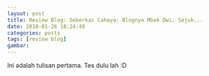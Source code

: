 ```yaml
---
layout: post
title: Review Blog: Seberkas Cahaya: Blognya Mbak Dwi. Sejuk...
date: 2018-01-26 18:24:49
categories: posts
tags: [review blog]
gambar: 
---
```


Ini adalah tulisan pertama. Tes dulu lah :D
